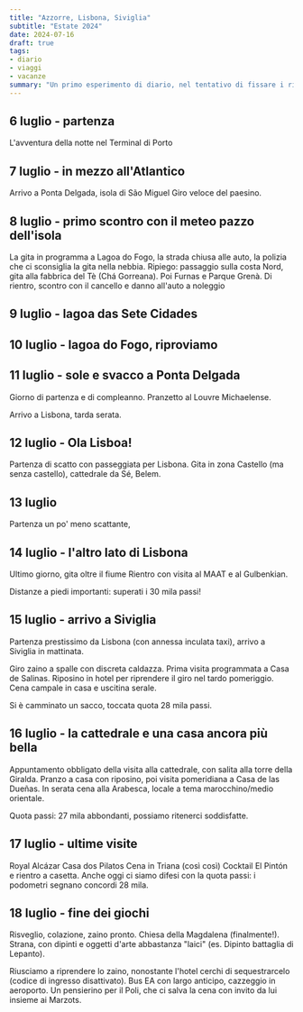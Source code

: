 ```yaml
---
title: "Azzorre, Lisbona, Siviglia"
subtitle: "Estate 2024" 
date: 2024-07-16
draft: true
tags:
- diario
- viaggi
- vacanze
summary: "Un primo esperimento di diario, nel tentativo di fissare i ricordi e poter in futuro rinfrescare la memoria che sarà sempre più fallace (già ora lo è fin troppo)."
---
```


## 6 luglio - partenza 

L'avventura della notte nel Terminal di Porto 

## 7 luglio - in mezzo all'Atlantico

Arrivo a Ponta Delgada, isola di São Miguel
Giro veloce del paesino. 

## 8 luglio - primo scontro con il meteo pazzo dell'isola 

La gita in programma a Lagoa do Fogo, la strada chiusa alle auto, la polizia che ci sconsiglia la gita nella nebbia. 
Ripiego: passaggio sulla costa Nord, gita alla fabbrica del Tè (Chá Gorreana). Poi Furnas e Parque Grenà. 
Di rientro, scontro con il cancello e danno all'auto a noleggio 

## 9 luglio - lagoa das Sete Cidades

## 10 luglio - lagoa do Fogo, riproviamo 

## 11 luglio - sole e svacco a Ponta Delgada

Giorno di partenza e di compleanno. Pranzetto al Louvre Michaelense. 

Arrivo a Lisbona, tarda serata. 

## 12 luglio - Ola Lisboa! 

Partenza di scatto con passeggiata per Lisbona.  Gita in zona Castello (ma senza castello), cattedrale da Sé, Belem. 

## 13 luglio 

Partenza un po' meno scattante, 

## 14 luglio - l'altro lato di Lisbona 

Ultimo giorno, gita oltre il fiume 
Rientro con visita al MAAT e al Gulbenkian. 

Distanze a piedi importanti: superati i 30 mila passi! 

## 15 luglio - arrivo a Siviglia 

Partenza prestissimo da Lisbona (con annessa inculata taxi), arrivo a Siviglia in mattinata. 

Giro zaino a spalle con discreta caldazza. Prima visita programmata a Casa de Salinas. Riposino in hotel per riprendere il giro nel tardo pomeriggio. Cena campale in casa e uscitina serale. 

Si è camminato un sacco, toccata quota 28 mila passi. 

## 16 luglio - la cattedrale e una casa ancora più bella

Appuntamento obbligato della visita alla cattedrale, con salita alla torre della Giralda. Pranzo a casa con riposino, poi visita pomeridiana a Casa de las Dueñas. 
In serata cena alla Arabesca, locale a tema marocchino/medio orientale. 

Quota passi: 27 mila abbondanti, possiamo ritenerci soddisfatte. 

## 17 luglio - ultime visite 

Royal Alcázar 
Casa dos Pilatos 
Cena in Triana (così così) 
Cocktail El Pintón e rientro a casetta.
Anche oggi ci siamo difesi con la quota passi: i podometri segnano concordi 28 mila. 

## 18 luglio - fine dei giochi 

Risveglio, colazione, zaino pronto. 
Chiesa della Magdalena (finalmente!). Strana, con dipinti e oggetti d'arte abbastanza "laici" (es. Dipinto battaglia di Lepanto). 

Riusciamo a riprendere lo zaino, nonostante l'hotel cerchi di sequestrarcelo (codice di ingresso disattivato). 
Bus EA con largo anticipo, cazzeggio in aeroporto. Un pensierino per il Poli, che ci salva la cena con invito da lui insieme ai Marzots. 



